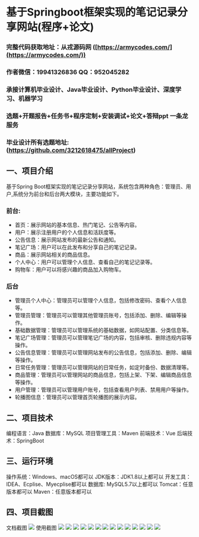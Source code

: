基于Springboot框架实现的笔记记录分享网站(程序+论文)
=
###  完整代码获取地址：从戎源码网 ([https://armycodes.com/](https://armycodes.com/))
###  作者微信：19941326836  QQ：952045282 
###  承接计算机毕业设计、Java毕业设计、Python毕业设计、深度学习、机器学习
###  选题+开题报告+任务书+程序定制+安装调试+论文+答辩ppt 一条龙服务
###  毕业设计所有选题地址:(https://github.com/3212618475/allProject)


一、项目介绍
---
基于Spring Boot框架实现的笔记记录分享网站，系统包含两种角色：管理员、用户,系统分为前台和后台两大模块，主要功能如下。
### 前台:
- 首页：展示网站的基本信息、热门笔记、公告等内容。
- 用户：展示注册用户的个人信息和活跃度等。
- 公告信息：展示网站发布的最新公告和通知。
- 笔记广场：用户可以在此发布和分享自己的笔记记录。
- 商品：展示网站相关的商品信息。
- 个人中心：用户可以管理个人信息、查看自己的笔记记录等。
- 购物车：用户可以将感兴趣的商品加入购物车。

### 后台
- 管理员个人中心：管理员可以管理个人信息，包括修改密码、查看个人信息等。
- 管理员管理：管理员可以管理其他管理员账号，包括添加、删除、编辑等操作。
- 基础数据管理：管理员可以管理系统的基础数据，如网站配置、分类信息等。
- 笔记广场管理：管理员可以管理笔记广场的内容，包括审核、删除违规内容等操作。
- 公告信息管理：管理员可以管理网站发布的公告信息，包括添加、删除、编辑等操作。
- 日常任务管理：管理员可以管理网站的日常任务，如定时备份、数据清理等。
- 商品管理：管理员可以管理网站的商品信息，包括上架、下架、编辑商品信息等操作。
- 用户管理：管理员可以管理用户账号，包括查看用户列表、禁用用户等操作。
- 轮播图信息：管理员可以管理首页轮播图的展示内容。


二、项目技术
---
编程语言：Java
数据库：MySQL
项目管理工具：Maven
前端技术：Vue
后端技术：SpringBoot

三、运行环境
---
操作系统：Windows、macOS都可以
JDK版本：JDK1.8以上都可以
开发工具：IDEA、Ecplise、Myecplise都可以
数据库: MySQL5.7以上都可以
Tomcat：任意版本都可以
Maven：任意版本都可以

四、项目截图
---
文档截图
![](limage/1.png)
使用截图
![](image/1.png)
![](image/2.png)
![](image/3.png)
![](image/4.png)
![](image/5.png)
![](image/6.png)
![](image/7.png)
![](image/8.png)
![](image/9.png)
![](image/10.png)
![](image/11.png)
![](image/12.png)
![](image/13.png)
![](image/14.png)
